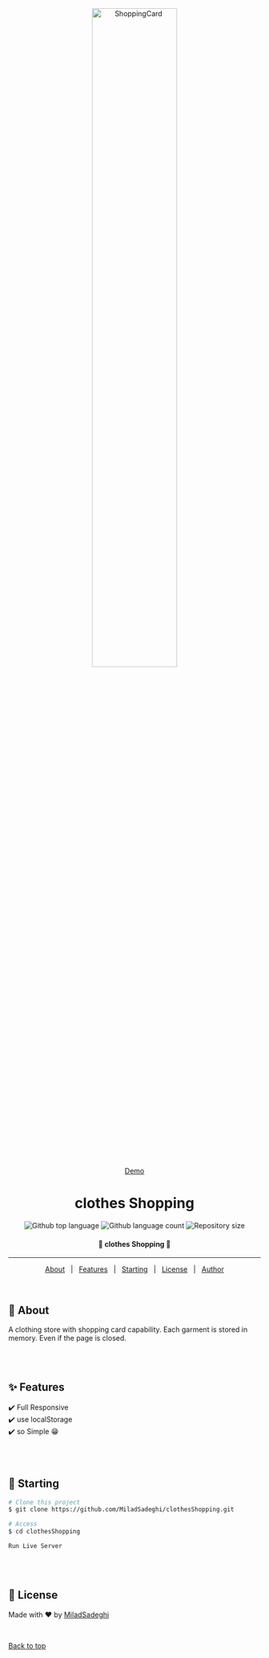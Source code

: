 <div align="center" id="top"> 
  <img src="https://s4.uupload.ir/files/full_page_ubvx.png" alt="ShoppingCard" width="58%" />

  &#xa0;

  <a href="https://miladsadeghi.github.io/clothesShopping/">Demo</a>
</div>

<h1 align="center">clothes Shopping</h1>

<p align="center">
  <img alt="Github top language" src="https://img.shields.io/github/languages/top/MiladSadeghi/shoppingcard?color=56BEB8">

  <img alt="Github language count" src="https://img.shields.io/github/languages/count/MiladSadeghi/shoppingcard?color=56BEB8">

  <img alt="Repository size" src="https://img.shields.io/github/repo-size/MiladSadeghi/shoppingcard?color=56BEB8">
</p>

<!-- Status -->

<h4 align="center"> 
	🚀   clothes Shopping   🚀
</h4> 

<hr>

<p align="center">
  <a href="#dart-about"  id="dart-about">About</a> &#xa0; | &#xa0; 
  <a href="#sparkles-features" id="sparkles-features">Features</a> &#xa0; | &#xa0;
  <a href="#checkered_flag-starting" id="checkered_flag-starting">Starting</a> &#xa0; | &#xa0;
  <a href="#memo-license" id="memo-license">License</a> &#xa0; | &#xa0;
  <a href="https://github.com/MiladSadeghi" target="_blank">Author</a>
</p>

<br>

## :dart: About ##

A clothing store with shopping card capability. Each garment is stored in memory. Even if the page is closed.

<br>
<br>

## :sparkles: Features ##

:heavy_check_mark: Full Responsive\
:heavy_check_mark: use localStorage\
:heavy_check_mark: so Simple 😁

<br>
<br>


## :checkered_flag: Starting ##

```bash
# Clone this project
$ git clone https://github.com/MiladSadeghi/clothesShopping.git

# Access
$ cd clothesShopping

Run Live Server

```

<br>
<br>

## :memo: License ##

Made with :heart: by <a href="https://github.com/MiladSadeghi" target="_blank">MiladSadeghi</a>

&#xa0;

<a href="#top">Back to top</a>
